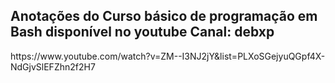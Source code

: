 ## Anotações do Curso básico de programação em Bash disponível no youtube Canal: debxp

<p>https://www.youtube.com/watch?v=ZM--I3NJ2jY&list=PLXoSGejyuQGpf4X-NdGjvSlEFZhn2f2H7</p>
